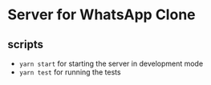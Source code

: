 # Server for WhatsApp Clone

## scripts

- `yarn start` for starting the server in development mode
- `yarn test` for running the tests